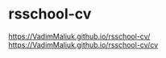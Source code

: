 # rsschool-cv
https://VadimMaliuk.github.io/rsschool-cv/
https://VadimMaliuk.github.io/rsschool-cv/cv
